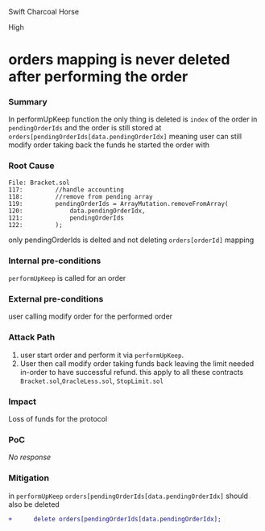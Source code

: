 Swift Charcoal Horse

High

# orders mapping is never deleted after performing the order

### Summary

In performUpKeep function the only thing is deleted is `index` of the order in `pendingOrderIds` and the order is still stored at `orders[pendingOrderIds[data.pendingOrderIdx]` meaning user can still modify order taking back the funds he started the order with



### Root Cause



```solidity
File: Bracket.sol
117:         //handle accounting
118:         //remove from pending array
119:         pendingOrderIds = ArrayMutation.removeFromArray(
120:             data.pendingOrderIdx,
121:             pendingOrderIds
122:         );
```
only pendingOrderIds is delted and not deleting `orders[orderId]` mapping

### Internal pre-conditions

`performUpKeep` is called for an order

### External pre-conditions

user calling modify order for the performed order

### Attack Path

1. user start order and perform it via `performUpKeep`.
2. User then call modify order taking funds back leaving the limit needed in-order to have successful refund.
this apply to all these contracts `Bracket.sol`,`OracleLess.sol`, `StopLimit.sol`

### Impact

Loss of funds for the protocol

### PoC

_No response_

### Mitigation

in `performUpKeep` `orders[pendingOrderIds[data.pendingOrderIdx]` should also be deleted
```diff
+      delete orders[pendingOrderIds[data.pendingOrderIdx];
```